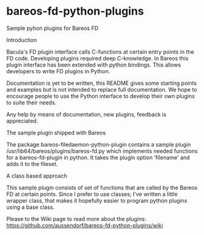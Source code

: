 bareos-fd-python-plugins
========================

Sample pyhon plugins for Bareos FD

Introduction

Bacula's FD plugin interface calls C-functions at certain entry points in the FD code. Developing plugins required deep C-knowledge. In Bareos this plugin interface has been extended with python bindings. This allows developers to write FD plugins in Python.

Documentation is yet to be written, this README gives some starting points and examples but is not intended to replace full documentation. We hope to encourage people to use the Python interface to develop their own plugins to suite their needs.

Any help by means of documentation, new plugins, feedback is appreciated.


The sample plugin shipped with Bareos


The package bareos-filedaemon-python-plugin contains a sample plugin /usr/lib64/bareos/plugins/bareos-fd.py which implements needed functions for a bareos-fd-plugin in python. It takes the plugin option 'filename' and adds it to the fileset. 

A class based approach

This sample plugin consists of set of functions that are called by the Bareos FD at certain points. Since I prefer to use classes; I've written a little wrapper class, that makes it hopefully easier to program python plugins using a base class.

Please to the Wiki page to read more about the plugins: https://github.com/aussendorf/bareos-fd-python-plugins/wiki

